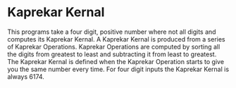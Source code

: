 # Kaprekar Kernal

This programs take a four digit, positive number where not all digits and computes its Kaprekar Kernal. A Kaprekar Kernal is produced from a series of Kaprekar Operations. Kaprekar Operations are computed by sorting all the digits from greatest to least and subtracting it from least to greatest. The Kaprekar Kernal is defined when the Kaprekar Operation starts to give you the same number every time. For four digit inputs the Kaprekar Kernal is always 6174.

